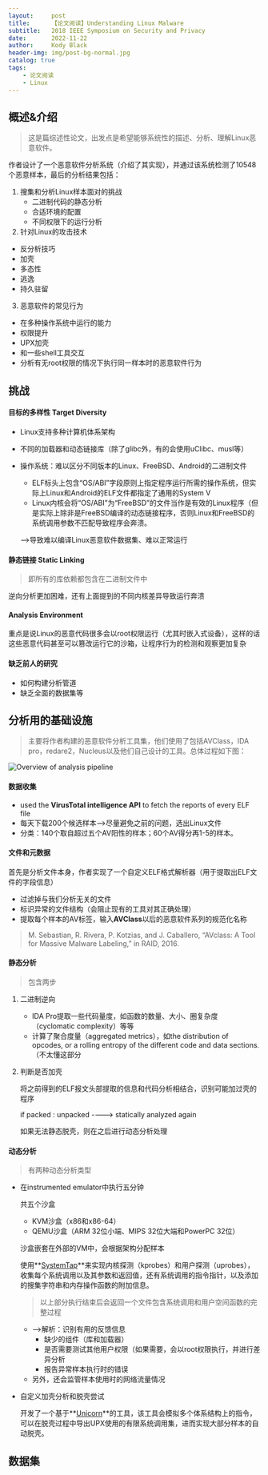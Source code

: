 ```yaml
---
layout:     post
title:      【论文阅读】Understanding Linux Malware
subtitle:   2018 IEEE Symposium on Security and Privacy
date:       2022-11-22
author:     Kody Black
header-img: img/post-bg-normal.jpg
catalog: true
tags:
    - 论文阅读
    - Linux
---
```


## 概述&介绍

> 这是篇综述性论文，出发点是希望能够系统性的描述、分析、理解Linux恶意软件。

作者设计了一个恶意软件分析系统（介绍了其实现），并通过该系统检测了10548个恶意样本，最后的分析结果包括：

1. 搜集和分析Linux样本面对的挑战 
   - 二进制代码的静态分析
   - 合适环境的配置
   - 不同权限下的运行分析
2.  针对Linux的攻击技术
   - 反分析技巧
   - 加壳
   - 多态性
   - 逃逸
   - 持久驻留
3.  恶意软件的常见行为
   - 在多种操作系统中运行的能力
   - 权限提升
   - UPX加壳
   - 和一些shell工具交互
   - 分析有无root权限的情况下执行同一样本时的恶意软件行为

## 挑战

#### 目标的多样性 Target Diversity

- Linux支持多种计算机体系架构

- 不同的加载器和动态链接库（除了glibc外，有的会使用uClibc、musl等）

- 操作系统：难以区分不同版本的Linux、FreeBSD、Android的二进制文件

  - ELF标头上包含“OS/ABI”字段原则上指定程序运行所需的操作系统，但实际上Linux和Android的ELF文件都指定了通用的System V
  - Linux内核会将“OS/ABI”为“FreeBSD”的文件当作是有效的Linux程序（但是实际上除非是FreeBSD编译的动态链接程序，否则Linux和FreeBSD的系统调用参数不匹配导致程序会奔溃。
  
  ——>导致难以编译Linux恶意软件数据集、难以正常运行

#### 静态链接 Static Linking

> 即所有的库依赖都包含在二进制文件中

逆向分析更加困难，还有上面提到的不同内核差异导致运行奔溃

#### Analysis Environment

重点是说Linux的恶意代码很多会以root权限运行（尤其时嵌入式设备），这样的话这些恶意代码甚至可以篡改运行它的沙箱，让程序行为的检测和观察更加复杂

#### 缺乏前人的研究

- 如何构建分析管道
- 缺乏全面的数据集等

## 分析用的基础设施

> 主要将作者构建的恶意软件分析工具集，他们使用了包括AVClass，IDA pro，redare2，Nucleus以及他们自己设计的工具。总体过程如下图：

![Overview of analysis pipeline](https://files.catbox.moe/zt9h6o.png)

#### 数据收集

- used the **VirusTotal intelligence API** to fetch the reports of every ELF file
- 每天下载200个候选样本——>尽量避免之前的问题，选出Linux文件
- 分类：140个取自超过五个AV阳性的样本；60个AV得分再1-5的样本。

#### 文件和元数据

首先是分析文件本身，作者实现了一个自定义ELF格式解析器（用于提取出ELF文件的字段信息）

- 过滤掉与我们分析无关的文件
- 标识异常的文件结构（会阻止现有的工具对其正确处理）
- 提取每个样本的AV标签，输入**AVClass**以后的恶意软件系列的规范化名称

> M. Sebastian, R. Rivera, P. Kotzias, and J. Caballero, “AVclass: A Tool for Massive Malware Labeling,” in RAID, 2016.

#### 静态分析

> 包含两步

1. 二进制逆向

   - IDA Pro提取一些代码量度，如函数的数量、大小、圈复杂度（cyclomatic complexity）等等
   - 计算了聚合度量（aggregated metrics），如the distribution of opcodes, or a rolling entropy of the different code and data sections. （不太懂这部分

2. 判断是否加壳

   将之前得到的ELF报文头部提取的信息和代码分析相结合，识别可能加过壳的程序

   if packed : unpacked ----> statically analyzed again

   如果无法静态脱壳，则在之后进行动态分析处理

#### 动态分析

> 有两种动态分析类型

- 在instrumented emulator中执行五分钟

  共五个沙盒

  - KVM沙盒（x86和x86-64）
  - QEMU沙盒（ARM 32位小端、MIPS 32位大端和PowerPC 32位）

  沙盒嵌套在外部的VM中，会根据架构分配样本

  使用**[SystemTap](https://sourceware.org/systemtap)**来实现内核探测（kprobes）和用户探测（uprobes），收集每个系统调用以及其参数和返回值，还有系统调用的指令指针，以及添加的搜集字符串和内存操作函数的附加信息。

  > 以上部分执行结束后会返回一个文件包含系统调用和用户空间函数的完整过程

  - —>解析：识别有用的反馈信息
    - 缺少的组件（库和加载器）
    - 是否需要测试其他用户权限（如果需要，会以root权限执行，并进行差异分析
    - 报告异常样本执行时的错误
  - 另外，还会监管样本使用时的网络流量情况

- 自定义加壳分析和脱壳尝试

  开发了一个基于**[Unicorn](https://github.com/unicorn-engine/unicorn)**的工具，该工具会模拟多个体系结构上的指令，可以在脱壳过程中导出UPX使用的有限系统调用集，进而实现大部分样本的自动脱壳。

## 	数据集

